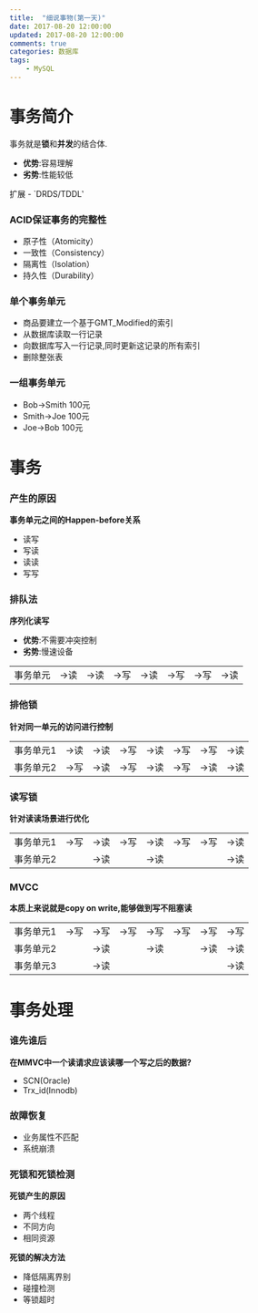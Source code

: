 ```yaml
---
title:  "细说事物(第一天)"
date: 2017-08-20 12:00:00
updated: 2017-08-20 12:00:00
comments: true
categories: 数据库
tags:
    - MySQL
---
```


# 事务简介
事务就是**锁**和**并发**的结合体.
* **优势**:容易理解
* **劣势**:性能较低

扩展 - `DRDS/TDDL‵
 <!-- more -->

### ACID保证事务的完整性
* 原子性（Atomicity）
* 一致性（Consistency）
* 隔离性（Isolation）
* 持久性（Durability）

### 单个事务单元
* 商品要建立一个基于GMT_Modified的索引
* 从数据库读取一行记录
* 向数据库写入一行记录,同时更新这记录的所有索引
* 删除整张表

### 一组事务单元
* Bob->Smith 100元
* Smith->Joe 100元
* Joe->Bob 100元

# 事务
### 产生的原因
**事务单元之间的Happen-before关系**
* 读写
* 写读
* 读读
* 写写

### 排队法
**序列化读写**
* **优势**:不需要冲突控制
* **劣势**:慢速设备

<table>
<tr>
<td>事务单元</td>
<td>->读</td>
<td>->读</td>
<td>->写</td>
<td>->读</td>
<td>->写</td>
<td>->写</td>
<td>->读</td>
</tr>
</table>

### 排他锁
**针对同一单元的访问进行控制**
<table>
<tr>
<td>事务单元1</td>
<td>->读</td>
<td>->读</td>
<td>->写</td>
<td>->读</td>
<td>->写</td>
<td>->写</td>
<td>->读</td>
</tr>
<tr>
<td>事务单元2</td>
<td>->写</td>
<td>->读</td>
<td>->写</td>
<td>->读</td>
<td>->写</td>
<td>->读</td>
<td>->读</td>
</tr>
</table>

### 读写锁
**针对读读场景进行优化**
<table>
<tr>
<td>事务单元1</td>
<td>->写</td>
<td>->读</td>
<td>->写</td>
<td>->读</td>
<td>->写</td>
<td>->写</td>
<td>->读</td>
</tr>
<tr>
<td>事务单元2</td>
<td></td>
<td>->读</td>
<td></td>
<td>->读</td>
<td></td>
<td></td>
<td>->读</td>
</tr>
</table>


### MVCC
**本质上来说就是copy on write,能够做到写不阻塞读**
<table>
<tr>
<td>事务单元1</td>
<td>->写</td>
<td>->写</td>
<td>->写</td>
<td>->写</td>
<td>->写</td>
<td>->写</td>
<td>->写</td>
</tr>
<tr>
<td>事务单元2</td>
<td></td>
<td>->读</td>
<td></td>
<td>->读</td>
<td></td>
<td>->读</td>
<td>->读</td>
</tr>
<tr>
<td>事务单元3</td>
<td></td>
<td>->读</td>
<td></td>
<td></td>
<td></td>
<td></td>
<td>->读</td>
</tr>
</table>

# 事务处理
### 谁先谁后
**在MMVC中一个读请求应该读哪一个写之后的数据?**
* SCN(Oracle)
* Trx_id(Innodb)

### 故障恢复
* 业务属性不匹配
* 系统崩溃

### 死锁和死锁检测
**死锁产生的原因**
* 两个线程
* 不同方向
* 相同资源

**死锁的解决方法**
* 降低隔离界别
* 碰撞检测
* 等锁超时
